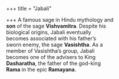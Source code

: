 +++
title = "Jabali"

+++
A famous sage in Hindu mythology and  
**son** of the sage **Vishvamitra**. Despite his  
biological origins, Jabali eventually  
becomes associated with his father’s  
sworn enemy, the sage **Vasishtha**. As a  
member of Vasishtha’s group, Jabali  
becomes one of the advisers to King  
**Dasharatha**, the father of the god-king  
**Rama** in the epic **Ramayana**.
